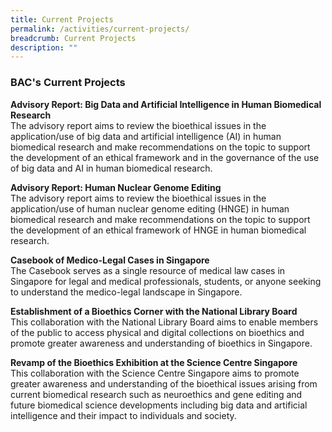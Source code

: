 ```yaml
---
title: Current Projects
permalink: /activities/current-projects/
breadcrumb: Current Projects
description: ""
---
```

### BAC's Current Projects 


**Advisory Report: Big Data and Artificial Intelligence in Human Biomedical Research**<br>
The advisory report aims to review the bioethical issues in the application/use of big data and artificial intelligence (AI) in human biomedical research and make recommendations on the topic to support the development of an ethical framework and in the governance of the use of big data and AI in human biomedical research.

**Advisory Report: Human Nuclear Genome Editing**<br>
The advisory report aims to review the bioethical issues in the application/use of human nuclear genome editing (HNGE) in human biomedical research and make recommendations on the topic to support the development of an ethical framework of HNGE in human biomedical research.

**Casebook of Medico-Legal Cases in Singapore**<br>
The Casebook serves as a single resource of medical law cases in Singapore for legal and medical professionals, students, or anyone seeking to understand the medico-legal landscape in Singapore.

**Establishment of a Bioethics Corner with the National Library Board**<br>
This collaboration with the National Library Board aims to enable members of the public to access physical and digital collections on bioethics and promote greater awareness and understanding of bioethics in Singapore.

**Revamp of the Bioethics Exhibition at the Science Centre Singapore**<br>
This collaboration with the Science Centre Singapore aims to promote greater awareness and understanding of the bioethical issues arising from current biomedical research such as neuroethics and gene editing and future biomedical science developments including big data and artificial intelligence and their impact to individuals and society.